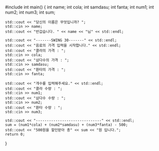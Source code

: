 #include<iostream>
int main()
{
	int name;
	int cola;
	int samdasu;
	int fanta;
	int num1;
	int num2;
	int num3;
	int sum;

	std::cout << "당신의 이름은 무엇입니까? ";
	std::cin >> name;
	std::cout << "반갑습니다. " << name << "님" << std::endl;

	std::cout << "-------SWING 30-------" << std::endl;
	std::cout << "음료의 가격 입력을 시작합니다." << std::endl;
	std::cout << "콜라의 가격 : ";
	std::cin >> cola;
	std::cout << "삼다수의 가격 : ";
	std::cin >> samdasu;
	std::cout << "환타의 가격 : ";
	std::cin >> fanta;

	std::cout << "개수를 입력해주세요." << std::endl;
	std::cout << "콜라 수량 : ";
	std::cin >> num1;
	std::cout << "삼다수 수량 : ";
	std::cin >> num2;
	std::cout << "환타 수량 : ";
	std::cin >> num3;

	std::cout << "------------------------------" << std::endl;
	sum = (num1*cola) + (num2*samdasu) + (num3*fanta) - 500;
	std::cout << "500원을 할인받아 총" << sum << "원 입니다.";
	return 0;
}
